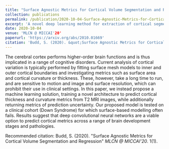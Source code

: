 ```yaml
---
title: "Surface Agnostic Metrics for Cortical Volume Segmentation and Regression"
collection: publications
permalink: /publication/2020-10-04-Surface-Agnostic-Metrics-for-Cortical-Volume-Segmentation-and-Regression
excerpt: 'A novel deep learning method for extraction of cortical segmentations and metrics from whole brain MRI images.'
date: 2020-10-04
venue: 'MLCN @ MICCAI'20'
paperurl: 'https://arxiv.org/abs/2010.01669'
citation: 'Budd, S. (2020). &quot;Surface Agnostic Metrics for Cortical Volume Segmentation and Regression".&quot; <i>MLCN @ MICCAI'2020</i>. 1(1).'
---
```

The cerebral cortex performs higher-order brain functions and is thus implicated in a range of cognitive disorders. Current analysis of cortical variation is typically performed by fitting surface mesh models to inner and outer cortical boundaries and investigating metrics such as surface area and cortical curvature or thickness. These, however, take a long time to run, and are sensitive to motion and image and surface resolution, which can prohibit their use in clinical settings. In this paper, we instead propose a machine learning solution, training a novel architecture to predict cortical thickness and curvature metrics from T2 MRI images, while additionally returning metrics of prediction uncertainty. Our proposed model is tested on a clinical cohort (Down Syndrome) for which surface-based modelling often fails. Results suggest that deep convolutional neural networks are a viable option to predict cortical metrics across a range of brain development stages and pathologies.

Recommended citation: Budd, S. (2020). "Surface Agnostic Metrics for Cortical Volume Segmentation and Regression" <i>MLCN @ MICCAI'20</i>. 1(1).
